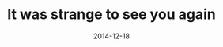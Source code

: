 ---
layout: base.njk
title : 'It was strange to see you again' 
view_title : 'It was strange to see you again' 
year : '2014' 
date : '2014-12-18' 
img_file : '/drawing/itwasstrangetoseeyouagain.png' 
html_file : 'itwasstrangetoseeyouagain' 
next_html : 'thatechoisgettinglouder.html' 
year_order : '48' 
permalink : "title/{{html_file}}.html"
---